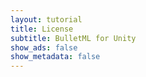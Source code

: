 ```yaml
---
layout: tutorial
title: License
subtitle: BulletML for Unity
show_ads: false
show_metadata: false
---
```

